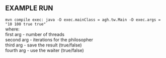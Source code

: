 ## EXAMPLE RUN 

`mvn compile exec: java -D exec.mainClass = agh.tw.Main -D exec.args = "10 100 true true"` \
where: \
first arg - number of threads \
second arg - iterations for the philosopher \
third arg - save the result (true/false) \
fourth arg - use the waiter (true/false)